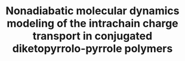 ---
title: "Nonadiabatic molecular dynamics modeling of the intrachain charge transport in conjugated diketopyrrolo-pyrrole polymers"
collection: publications
permalink:
venue: 'The Journal of Physical Chemistry C'
paperurl: ''
link: 'https://doi.org/10.1021/jp412782n'
citation: 'Gao, Xing, Hua Geng, Qian Peng, Jiajun Ren, Yuanping Yi, Dong Wang, and Zhigang Shuai. "Nonadiabatic molecular dynamics modeling of the intrachain charge transport in conjugated diketopyrrolo-pyrrole polymers." <i>The Journal of Physical Chemistry C</i> 118, no. 13 (2014): 6631-6640.'
---
